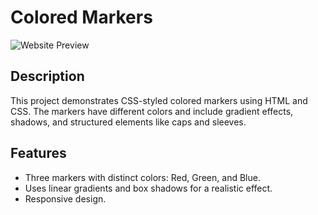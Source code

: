 # Colored Markers

![Website Preview](your-image-link-here)

## Description
This project demonstrates CSS-styled colored markers using HTML and CSS. The markers have different colors and include gradient effects, shadows, and structured elements like caps and sleeves.

## Features
- Three markers with distinct colors: Red, Green, and Blue.
- Uses linear gradients and box shadows for a realistic effect.
- Responsive design.

